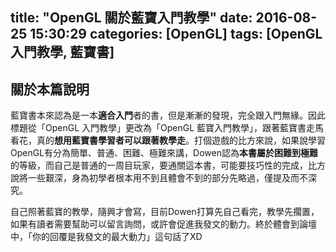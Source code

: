 title: "OpenGL 關於藍寶入門教學"
date: 2016-08-25 15:30:29
categories: [OpenGL]
tags: [OpenGL入門教學, 藍寶書]
---
## 關於本篇說明 ##
藍寶書本來認為是一本**適合入門**者的書，但是漸漸的發現，完全跟入門無緣。因此標題從「OpenGL 入門教學」更改為「OpenGL 藍寶入門教學」，跟著藍寶書走馬看花，真的**想用藍寶書學習者可以跟著教學走**。打個遊戲的比方來說，如果說學習OpenGL有分為簡單、普通、困難、極難來講，Dowen認為**本書屬於困難到極難**的等級，而自己是普通的一周目玩家，要通關這本書，可能要技巧性的完成，比方說將一些艱深，身為初學者根本用不到且體會不到的部分先略過，僅提及而不深究。

自己照著藍寶的教學，隨興才會寫，目前Dowen打算先自己看完，教學先擱置，如果有讀者需要幫助可以留言詢問，或許會促進我發文的動力。終於體會到論壇中，「你的回覆是我發文的最大動力」這句話了XD
